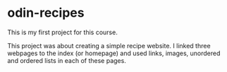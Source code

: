 # odin-recipes

This is my first project for this course.

This project was about creating a simple recipe website. I linked three webpages to the index (or homepage) and used links, images, unordered and ordered lists in each of these pages.